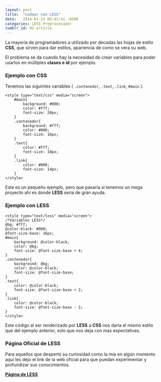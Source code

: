 ```yaml
---
layout: post
title:  "Codear con LESS"
date:   2016-01-23 09:41:41 -0500
categories: LESS Preprocesador
tumblr_id: 02-article
---
```

La mayoría de programadores a utilizado por decadas las hojas de estilo <strong>CSS</strong>, que sirven para dar estilos, apariencia de como se vera su web.

El problema se da cuando hay la necesidad de crear variables para poder usarlos en múltiples <strong>clases e id</strong> por ejemplo.

<h3>Ejemplo con CSS</h3>
Tenemos las siguintes variables ( <code>.contenedor</code>, <code>.text</code>, <code>.link</code>, <code>#main</code> ).
<pre><code class="css">&#60;style type="text/css" media="screen"&#62;
	#main{
		background: #000;
		color: #fff;
		font-size: 20px;
	}
	.contenedor{
		background: #fff;
		color: #000;
		font-size: 16px;
	}
	.text{
		color: #fff;
		font-size: 18px;
	}
	.link{
		color: #000;
		font-size: 14px;
	}
&#60;/style&#62;</code></pre>

Este es un pequeño ejemplo, pero que pasaría si tenemos un mega proyecto ahí es donde <strong>LESS</strong> seria de gran ayuda.

<h3>Ejemplo con LESS</h3>

<pre><code class="css">&#60;style type="text/less" media="screen"&#62;
/*Variables LESS*/
@bg: #fff;
@color-black: #000;
@font-size-base: 16px;
#main{
	background: @color-black;
	color: @bg;
	font-size: @font-size-base + 4;
}
.contenedor{
	background: @bg;
	color: @color-black;
	font-size: @font-size-base;
}
.text{
	color: @color-black;
	font-size: @font-size-base + 2;
}
.link{
	color: @color-black;
	font-size: @font-size-base - 2;
}
&#60;/style&#62;</code></pre>

Este código al ser renderizado por <strong>LESS</strong> a <strong>CSS</strong> nos daría el mismo estilo que del ejemplo anterior, solo que nos deja con mas expectativas.

<h3>Página Oficial de LESS</h3>

Para aquellos que despertó su curiosidad como la mía en algún momento aquí les dejo el link de la web oficial para que puedan experimentar y profundizar sus conocimientos.

<a href="http://lesscss.org/" target="_blank"><strong>Página de LESS</strong></a>